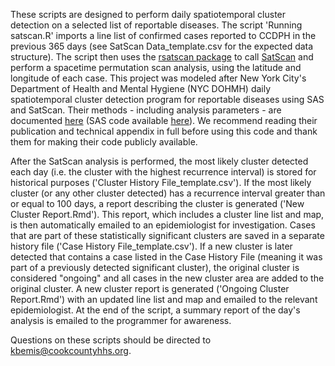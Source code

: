 These scripts are designed to perform daily spatiotemporal cluster detection on a selected list of reportable diseases. The script 'Running satscan.R' imports a line list of confirmed cases reported to CCDPH in the previous 365 days (see SatScan Data_template.csv for the expected data structure). The script then uses the [rsatscan package](https://www.satscan.org/rsatscan/rsatscan.html) to call [SatScan](https://www.satscan.org/) and perform a spacetime permutation scan analysis, using the latitude and longitude of each case. This project was modeled after New York City's Department of Health and Mental Hygiene (NYC DOHMH) daily spatiotemporal cluster detection program for reportable diseases using SAS and SatScan. Their methods - including analysis parameters - are documented [here](https://wwwnc.cdc.gov/eid/article/22/10/16-0097_article) (SAS code available [here](https://github.com/CityOfNewYork/communicable-disease-surveillance-nycdohmh)). We recommend reading their publication and technical appendix in full before using this code and thank them for making their code publicly available.

After the SatScan analysis is performed, the most likely cluster detected each day (i.e. the cluster with the highest recurrence interval) is stored for historical purposes ('Cluster History File_template.csv').  If the most likely cluster (or any other cluster detected) has a recurrence interval greater than or equal to 100 days, a report describing the cluster is generated ('New Cluster Report.Rmd'). This report, which includes a cluster line list and map, is then automatically emailed to an epidemiologist for investigation. Cases that are part of these statistically significant clusters are saved in a separate history file ('Case History File_template.csv').  If a new cluster is later detected that contains a case listed in the Case History File (meaning it was part of a previously detected significant cluster), the original cluster is considered "ongoing" and all cases in the new cluster area are added to the original cluster. A new cluster report is generated ('Ongoing Cluster Report.Rmd') with an updated line list and map and emailed to the relevant epidemiologist. At the end of the script, a summary report of the day's analysis is emailed to the programmer for awareness.

Questions on these scripts should be directed to kbemis@cookcountyhhs.org.
